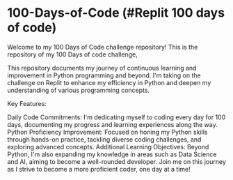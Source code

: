 # 100-Days-of-Code (#Replit 100 days of code)
Welcome to my 100 Days of Code challenge repository!
This is the repository of my 100 Days of code challenge,


This repository documents my journey of continuous learning and improvement in Python programming and beyond. I'm taking on the challenge on Replit to enhance my efficiency in Python and deepen my understanding of various programming concepts.

Key Features:

Daily Code Commitments:
I'm dedicating myself to coding every day for 100 days, documenting my progress and learning experiences along the way.
Python Proficiency Improvement:
Focused on honing my Python skills through hands-on practice, tackling diverse coding challenges, and exploring advanced concepts.
Additional Learning Objectives:
Beyond Python, I'm also expanding my knowledge in areas such as Data Science and AI, aiming to become a well-rounded developer.
Join me on this journey as I strive to become a more proficient coder, one day at a time!
